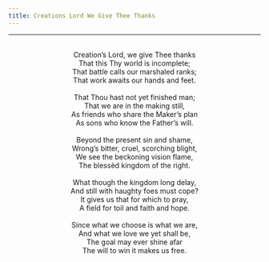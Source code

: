 ```yaml
---
title: Creations Lord We Give Thee Thanks
---
```


---
<center>
<br/>
Creation’s Lord, we give Thee thanks<br/>
That this Thy world is incomplete;<br/>
That battle calls our marshaled ranks;<br/>
That work awaits our hands and feet.<br/>
<br/>
That Thou hast not yet finished man;<br/>
That we are in the making still,<br/>
As friends who share the Maker’s plan<br/>
As sons who know the Father’s will.<br/>
<br/>
Beyond the present sin and shame,<br/>
Wrong’s bitter, cruel, scorching blight,<br/>
We see the beckoning vision flame,<br/>
The blessèd kingdom of the right.<br/>
<br/>
What though the kingdom long delay,<br/>
And still with haughty foes must cope?<br/>
It gives us that for which to pray,<br/>
A field for toil and faith and hope.<br/>
<br/>
Since what we choose is what we are,<br/>
And what we love we yet shall be,<br/>
The goal may ever shine afar<br/>
The will to win it makes us free.<br/>

</center>